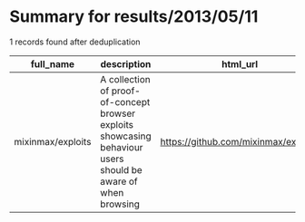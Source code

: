 
# Summary for results/2013/05/11
    
1 records found after deduplication

| full_name | description | html_url | matched_list | matched_count | pushed_at | size | stargazers_count | language | forks_count |
|-------------------|---------------------------------------------------------------------------------------------------------------|--------------------------------------|----------------|-----------------|---------------------------|--------|--------------------|------------|---------------|
| mixinmax/exploits | A collection of proof-of-concept browser exploits showcasing behaviour users should be aware of when browsing | https://github.com/mixinmax/exploits | ['exploit'] | 1 | 2013-05-11 22:13:23+00:00 | 108 | 0 | nan | 0 |

